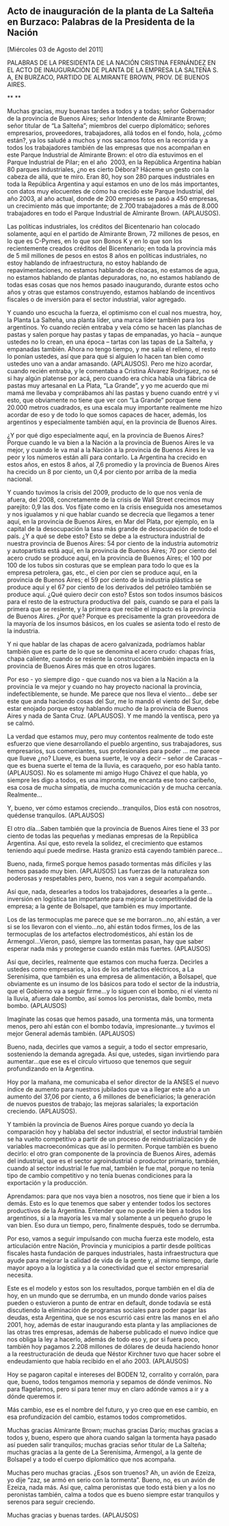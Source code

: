 Acto de inauguración de la planta de La Salteña en Burzaco: Palabras de la Presidenta de la Nación
--------------------------------------------------------------------------------------------------

[Miércoles 03 de Agosto del 2011]

PALABRAS DE LA PRESIDENTA DE LA NACIÓN CRISTINA FERNÁNDEZ EN EL ACTO DE
INAUGURACIÓN DE PLANTA DE LA EMPRESA LA SALTEÑA S. A, EN BURZACO,
PARTIDO DE ALMIRANTE BROWN, PROV. DE BUENOS AIRES.

** **

Muchas gracias, muy buenas tardes a todos y a todas; señor Gobernador de
la provincia de Buenos Aires; señor Intendente de Almirante Brown; señor
titular de “La Salteña”; miembros del cuerpo diplomático; señores
empresarios, proveedores, trabajadores, allá todos en el fondo, hola,
¿cómo están?, ya los saludé a muchos y nos sacamos fotos en la recorrida
y a todos los trabajadores también de las empresas que nos acompañan en
este Parque Industrial de Almirante Brown: el otro día estuvimos en el
Parque Industrial de Pilar; en el año  2003, en la República Argentina
habían 80 parques industriales, ¿no es cierto Débora? Háceme un gesto
con la cabeza de allá, que te miro. Eran 80, hoy son 280 parques
industriales en toda la República Argentina y aquí estamos en uno de los
más importantes, con datos muy elocuentes de cómo ha crecido este Parque
Industrial, del año 2003, al año actual, donde de 200 empresas se pasó a
450 empresas, un crecimiento más que importante; de 2.700 trabajadores a
más de 8.000 trabajadores en todo el Parque Industrial de Almirante
Brown. (APLAUSOS).

Las políticas industriales, los créditos del Bicentenario han colocado
solamente, aquí en el partido de Almirante Brown, 72 millones de pesos,
en lo que es C-Pymes, en lo que son Bonos K y en lo que son los
recientemente creados créditos del Bicentenario; en toda la provincia
más de 5 mil millones de pesos en estos 8 años en políticas
industriales, no estoy hablando de infraestructura, no estoy hablando de
repavimentaciones, no estamos hablando de cloacas, no estamos de agua,
no estamos hablando de plantas depuradoras, no, no estamos hablando de
todas esas cosas que nos hemos pasado inaugurando, durante estos ocho
años y otras que estamos construyendo, estamos hablando de incentivos
fiscales o de inversión para el sector industrial, valor agregado.

Y cuando uno escucha la fuerza, el optimismo con el cual nos muestra,
hoy, la Planta La Salteña, una planta líder, una marca líder también
para los argentinos. Yo cuando recién entraba y veía cómo se hacen las
planchas de pastas y salen porque hay pastas y tapas de empanadas, yo
hacía – aunque ustedes no lo crean, en una época – tartas con las tapas
de La Salteña, y empanadas también. Ahora no tengo tiempo, y me salía el
relleno, el resto lo ponían ustedes, así que para qué si alguien lo
hacen tan bien como ustedes uno van a andar amasando. (APLAUSOS). Pero
me hizo acordar, cuando recién entraba, y le comentaba a Cristina
Álvarez Rodríguez, no sé si hay algún platense por acá, pero cuando era
chica había una fábrica de pastas muy artesanal en La Plata, “La
Grande”, y yo me acuerdo que mi mamá me llevaba y comprábamos ahí las
pastas y bueno cuando entré y vi esto, que obviamente no tiene que ver
con “La Grande” porque tiene 20.000 metros cuadrados, es una escala muy
importante realmente me hizo acordar de eso y de todo lo que somos
capaces de hacer, además, los argentinos y especialmente también aquí,
en la provincia de Buenos Aires.

¿Y por qué digo especialmente aquí, en la provincia de Buenos Aires?
Porque cuando le va bien a la Nación a la provincia de Buenos Aires le
va mejor, y cuando le va mal a la Nación a la provincia de Buenos Aires
le va peor y los números están allí para contarlo. La Argentina ha
crecido en estos años, en estos 8 años, al 7,6 promedio y la provincia
de Buenos Aires ha crecido un 8 por ciento, un 0,4 por ciento por arriba
de la media nacional.

Y cuando tuvimos la crisis del 2009, producto de lo que nos venía de
afuera, del 2008, concretamente de la crisis de Wall Street crecimos muy
parejito: 0,9 las dos. Vos fíjate como en la crisis enseguida nos
amesetamos y nos igualamos y ni que hablar cuando se decrecía que
llegamos a tener aquí, en la provincia de Buenos Aires, en Mar del
Plata, por ejemplo, en la capital de la desocupación la tasa más grande
de desocupación de todo el país. ¿Y a qué se debe esto? Esto se debe a
la estructura industrial de nuestra provincia de Buenos Aires: 54 por
ciento de la industria automotriz y autopartista está aquí, en la
provincia de Buenos Aires; 70 por ciento del acero crudo se produce
aquí, en la provincia de Buenos Aires; el 100 por 100 de los tubos sin
costuras que se emplean para todo lo que es la empresa petrolera, gas,
etc., el cien por cien se produce aquí, en la provincia de Buenos Aires;
el 59 por ciento de la industria plástica se produce aquí y el 67 por
ciento de los derivados del petróleo también se produce aquí. ¿Qué
quiero decir con esto? Estos son todos insumos básicos para el resto de
la estructura productiva del  país, cuando se para el país la primera
que se resiente, y la primera que recibe el impacto es la provincia de
Buenos Aires. ¿Por qué? Porque es precisamente la gran proveedora de la
mayoría de los insumos básicos, en los cuales se asienta todo el resto
de la industria.

Y ni que hablar de las chapas de acero galvanizada, podríamos hablar
también que es parte de lo que se denomina el acero crudo: chapas frías,
chapa caliente, cuando se resiente la construcción también impacta en la
provincia de Buenos Aires más que en otros lugares.

Por eso - yo siempre digo - que cuando nos va bien a la Nación a la
provincia le va mejor y cuando no hay proyecto nacional la provincia,
indefectiblemente, se hunde. Me parece que nos lleva el viento… debe ser
este que anda haciendo cosas del Sur, me lo mandó el viento del Sur,
debe estar enojado porque estoy hablando mucho de la provincia de Buenos
Aires y nada de Santa Cruz. (APLAUSOS). Y me mandó la ventisca, pero ya
se calmó.

La verdad que estamos muy, pero muy contentos realmente de todo este
esfuerzo que viene desarrollando el pueblo argentino, sus trabajadores,
sus empresarios, sus comerciantes, sus profesionales para poder … me
parece que llueve ¿no? Llueve, es buena suerte, le voy a decir – señor
de Caracas – que es buena suerte el tema de la lluvia, es caraqueño, por
eso habla tanto. (APLAUSOS). No es solamente mi amigo Hugo Chávez el que
habla, yo siempre les digo a todos, es una impronta, me encanta ese tono
caribeño, esa cosa de mucha simpatía, de mucha comunicación y de mucha
cercanía. Realmente…

Y, bueno, ver cómo estamos creciendo…tranquilos, Dios está con nosotros,
quédense tranquilos. (APLAUSOS)

El otro día…Saben también que la provincia de Buenos Aires tiene el 33
por ciento de todas las pequeñas y medianas empresas de la República
Argentina. Así que, esto revela la solidez, el crecimiento que estamos
teniendo aquí puede medirse. Hasta granizo está cayendo también parece…

Bueno, nada, firmeS porque hemos pasado tormentas más difíciles y las
hemos pasado muy bien. (APLAUSOS) Las fuerzas de la naturaleza son
poderosas y respetables pero, bueno, nos van a seguir acompañando.

Así que, nada, desearles a todos los trabajadores, desearles a la
gente…inversión en logística tan importante para mejorar la
competitividad de la empresa; a la gente de Bolsapel, que también es muy
importante.

Los de las termocuplas me parece que se me borraron…no, ahí están, a ver
si se los llevaron con el viento…no, ahí están todos firmes, los de las
termocuplas de los artefactos electrodomésticos, ahí están los de
Armengol…Vieron, pasó, siempre las tormentas pasan, hay que saber
esperar nada más y protegerse cuando están más fuertes. (APLAUSOS)

Así que, decirles, realmente que estamos con mucha fuerza. Decirles a
ustedes como empresarios, a los de los artefactos eléctricos, a La
Serenísima, que también es una empresa de alimentación, a Bolsapel, que
obviamente es un insumo de los básicos para todo el sector de la
industria, que el Gobierno va a seguir firme…y lo siguen con el bombo,
ni el viento ni la lluvia, afuera dale bombo, así somos los peronistas,
dale bombo, meta bombo. (APLAUSOS)

Imagínate las cosas que hemos pasado, una tormenta más, una tormenta
menos, pero ahí están con el bombo todavía, impresionante…y tuvimos el
mejor General además también. (APLAUSOS)

Bueno, nada, decirles que vamos a seguir, a todo el sector empresario,
sosteniendo la demanda agregada. Así que, ustedes, sigan invirtiendo
para aumentar…que ese es el círculo virtuoso que tenemos que seguir
profundizando en la Argentina.

Hoy por la mañana, me comunicaba el señor director de la ANSES el nuevo
índice de aumento para nuestros jubilados que va a llegar este año a un
aumento del 37,06 por ciento, a 6 millones de beneficiarios; la
generación de nuevos puestos de trabajo; las mejoras salariales; la
exportación creciendo. (APLAUSOS).

Y también la provincia de Buenos Aires porque cuando yo decía la
comparación hoy y hablaba del sector industrial, el sector industrial
también se ha vuelto competitivo a partir de un proceso de
reindustrialización y de variables macroeconómicas que así lo permiten.
Porque también es bueno decirlo: el otro gran componente de la provincia
de Buenos Aires, además del industrial, que es el sector agroindustrial
o productor primario, también, cuando al sector industrial le fue mal,
también le fue mal, porque no tenía tipo de cambio competitivo y no
tenía buenas condiciones para la exportación y la producción.

Aprendamos: para que nos vaya bien a nosotros, nos tiene que ir bien a
los demás. Esto es lo que tenemos que saber y entender todos los
sectores productivos de la Argentina. Entender que no puede irle bien a
todos los argentinos, si a la mayoría les va mal y solamente a un
pequeño grupo le van bien. Eso dura un tiempo, pero, finalmente después,
todo se derrumba.

Por eso, vamos a seguir impulsando con mucha fuerza este modelo, esta
articulación entre Nación, Provincia y municipios a partir desde
políticas fiscales hasta fundación de parques industriales, hasta
infraestructura que ayude para mejorar la calidad de vida de la gente y,
al mismo tiempo, darle mayor apoyo a la logística y a la conectividad
que el sector empresarial necesita.

Este es el modelo y estos son los resultados, porque también en el día
de hoy, en un mundo que se derrumba, en un mundo donde varios países
pueden o estuvieron a punto de entrar en default, donde todavía se está
discutiendo la eliminación de programas sociales para poder pagar las
deudas, esta Argentina, que se nos escurrió casi entre las manos en el
año 2001, hoy, además de estar inaugurando esta planta y las
ampliaciones de las otras tres empresas, además de haberse publicado el
nuevo índice que nos obliga la ley a hacerlo, además de todo eso y, por
si fuera poco, también hoy pagamos 2.208 millones de dólares de deuda
haciendo honor a la reestructuración de deuda que Néstor Kirchner tuvo
que hacer sobre el endeudamiento que había recibido en el año 2003.
(APLAUSOS)

Hoy se pagaron capital e intereses del BODEN 12, corralito y corralón,
para que, bueno, todos tengamos memoria y sepamos de dónde venimos. No
para flagelarnos, pero sí para tener muy en claro adónde vamos a ir y a
dónde queremos ir.

Más cambio, ese es el nombre del futuro, y yo creo que en ese cambio, en
esa profundización del cambio, estamos todos comprometidos.

Muchas gracias Almirante Brown; muchas gracias Darío; muchas gracias a
todos y, bueno, espero que ahora cuando salgan la tormenta haya pasado
así pueden salir tranquilos; muchas gracias señor titular de La Salteña;
muchas gracias a la gente de La Serenísima, Armengol, a la gente de
Bolsapel y a todo el cuerpo diplomático que nos acompaña.

Muchas pero muchas gracias. ¿Esos son truenos? Ah, un avión de Ezeiza,
yo dije “zaz, se armó en serio con la tormenta”. Bueno, no, es un avión
de Ezeiza, nada más. Así que, calma peronistas que todo está bien y a
los no peronistas también, calma a todos que es bueno siempre estar
tranquilos y serenos para seguir creciendo.

Muchas gracias y buenas tardes. (APLAUSOS) 
